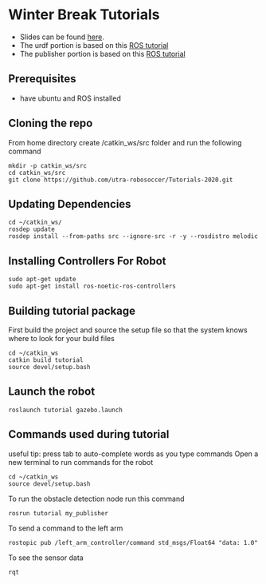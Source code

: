 # Winter Break Tutorials

- Slides can be found [here](https://docs.google.com/presentation/d/13XCDx3GYOWQLYuZl6OiorKB5LQHKp4tY2wDdE2C2mO4/edit#slide=id.p).
- The urdf portion is based on this [ROS tutorial](https://wiki.ros.org/urdf/Tutorials/Building%20a%20Visual%20Robot%20Model%20with%20URDF%20from%20Scratch)
- The publisher portion is based on this [ROS tutorial](https://wiki.ros.org/ROS/Tutorials/WritingPublisherSubscriber%28c%2B%2B%29)

## Prerequisites
- have ubuntu and ROS installed

## Cloning the repo
From home directory create /catkin_ws/src folder and run the following command
```
mkdir -p catkin_ws/src
cd catkin_ws/src
git clone https://github.com/utra-robosoccer/Tutorials-2020.git
```

## Updating Dependencies
```
cd ~/catkin_ws/
rosdep update
rosdep install --from-paths src --ignore-src -r -y --rosdistro melodic
```

## Installing Controllers For Robot
```
sudo apt-get update
sudo apt-get install ros-noetic-ros-controllers
```


## Building tutorial package
First build the project and source the setup file so that the system knows where to look for your build files
```
cd ~/catkin_ws
catkin build tutorial
source devel/setup.bash
```

## Launch the robot
```
roslaunch tutorial gazebo.launch
```


## Commands used during tutorial
useful tip: press tab to auto-complete words as you type commands
Open a new terminal to run commands for the robot

```
cd ~/catkin_ws
source devel/setup.bash
```
To run the obstacle detection node run this command
```
rosrun tutorial my_publisher
```

To send a command to the left arm
```
rostopic pub /left_arm_controller/command std_msgs/Float64 "data: 1.0"
```

To see the sensor data
```
rqt
```
    
